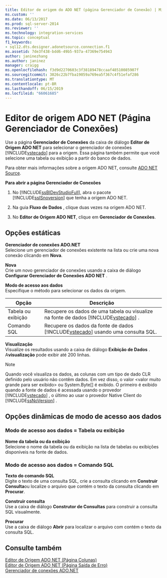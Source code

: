 ```yaml
---
title: Editor de origem do ADO NET (página Gerenciador de Conexão) | Microsoft Docs
ms.custom: ''
ms.date: 06/13/2017
ms.prod: sql-server-2014
ms.reviewer: ''
ms.technology: integration-services
ms.topic: conceptual
f1_keywords:
- sql12.dts.designer.adonetsource.connection.f1
ms.assetid: 7de3f438-bdd6-49b5-937a-47369e754943
author: janinezhang
ms.author: janinez
manager: craigg
ms.openlocfilehash: f3d9d2270603c3f38189478ccaaf48510085907f
ms.sourcegitcommit: 3026c22b7fba19059a769ea5f367c4f51efaf286
ms.translationtype: MT
ms.contentlocale: pt-BR
ms.lasthandoff: 06/15/2019
ms.locfileid: "66061685"
---
```

# <a name="ado-net-source-editor-connection-manager-page"></a>Editor de origem ADO NET (Página Gerenciador de Conexões)
  Use a página **Gerenciador de Conexões** da caixa de diálogo **Editor de Origem ADO NET** para selecionar o gerenciador de conexões [!INCLUDE[vstecado](../includes/vstecado-md.md)] para a origem. Essa página também permite que você selecione uma tabela ou exibição a partir do banco de dados.  
  
 Para obter mais informações sobre a origem ADO NET, consulte [ADO NET Source](data-flow/ado-net-source.md).  
  
 **Para abrir a página Gerenciador de Conexões**  
  
1.  No [!INCLUDE[ssBIDevStudioFull](../includes/ssbidevstudiofull-md.md)], abra o pacote [!INCLUDE[ssISnoversion](../includes/ssisnoversion-md.md)] que tenha a origem ADO NET.  
  
2.  Na guia **Fluxo de Dados** , clique duas vezes na origem ADO NET.  
  
3.  No **Editor de Origem ADO NET**, clique em **Gerenciador de Conexões**.  
  
## <a name="static-options"></a>Opções estáticas  
 **Gerenciador de conexões ADO.NET**  
 Selecione um gerenciador de conexões existente na lista ou crie uma nova conexão clicando em **Nova**.  
  
 **Nova**  
 Crie um novo gerenciador de conexões usando a caixa de diálogo **Configurar Gerenciador de Conexões ADO NET** .  
  
 **Modo de acesso aos dados**  
 Especifique o método para selecionar os dados da origem.  
  
|Opção|Descrição|  
|------------|-----------------|  
|Tabela ou exibição|Recupere os dados de uma tabela ou visualize na fonte de dados [!INCLUDE[vstecado](../includes/vstecado-md.md)] .|  
|Comando SQL|Recupere os dados da fonte de dados [!INCLUDE[vstecado](../includes/vstecado-md.md)] usando uma consulta SQL.|  
  
 **Visualização**  
 Visualize os resultados usando a caixa de diálogo **Exibição de Dados** . A**visualização** pode exibir até 200 linhas.  
  
> [!NOTE]  
>  Quando você visualiza os dados, as colunas com um tipo de dado CLR definido pelo usuário não contêm dados. Em vez disso, o valor \<valor muito grande para ser exibido> ou System.Byte[] é exibido. O primeiro é exibido quando a fonte de dados é acessada usando o provedor [!INCLUDE[vstecado](../includes/vstecado-md.md)] , o último ao usar o provedor Native Client do [!INCLUDE[ssNoVersion](../includes/ssnoversion-md.md)] .  
  
## <a name="data-access-mode-dynamic-options"></a>Opções dinâmicas de modo de acesso aos dados  
  
### <a name="data-access-mode--table-or-view"></a>Modo de acesso aos dados = Tabela ou exibição  
 **Nome da tabela ou da exibição**  
 Selecione o nome da tabela ou da exibição na lista de tabelas ou exibições disponíveis na fonte de dados.  
  
### <a name="data-access-mode--sql-command"></a>Modo de acesso aos dados = Comando SQL  
 **Texto do comando SQL**  
 Digite o texto de uma consulta SQL, crie a consulta clicando em **Construir Consulta**ou localize o arquivo que contém o texto da consulta clicando em **Procurar**.  
  
 **Construir consulta**  
 Use a caixa de diálogo **Construtor de Consultas** para construir a consulta SQL visualmente.  
  
 **Procurar**  
 Use a caixa de diálogo **Abrir** para localizar o arquivo com contém o texto da consulta SQL.  
  
## <a name="see-also"></a>Consulte também  
 [Editor de Origem ADO NET &#40;Página Colunas&#41;](../../2014/integration-services/ado-net-source-editor-columns-page.md)   
 [Editor de Origem ADO NET &#40;Página Saída de Erro&#41;](../../2014/integration-services/ado-net-source-editor-error-output-page.md)   
 [Gerenciador de conexões ADO.NET](connection-manager/ado-net-connection-manager.md)  
  
  

